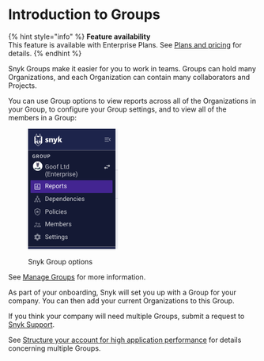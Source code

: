 # Introduction to Groups

{% hint style="info" %}
**Feature availability**\
This feature is available with Enterprise Plans. See [Plans and pricing](https://snyk.io/plans/) for details.
{% endhint %}

Snyk Groups make it easier for you to work in teams. Groups can hold many Organizations, and each Organization can contain many collaborators and Projects.

You can use Group options to view reports across all of the Organizations in your Group, to configure your Group settings, and to view all of the members in a Group:

<div align="left">

<figure><img src="../../.gitbook/assets/Screenshot 2023-04-24 at 15.34.14 (1).png" alt="Snyk Group options"><figcaption><p>Snyk Group options</p></figcaption></figure>

</div>

See [Manage Groups](manage-groups.md) for more information.

As part of your onboarding, Snyk will set you up with a Group for your company. You can then add your current Organizations to this Group.&#x20;

If you think your company will need multiple Groups, submit a request to [Snyk Support](https://snyk.zendesk.com/agent/dashboard).

See [Structure your account for high application performance](structure-your-hierarchy-for-high-application-performance.md) for details concerning multiple Groups.
